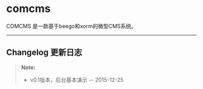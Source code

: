 # comcms
COMCMS 是一款基于beego和xorm的微型CMS系统。


---------
 Changelog 更新日志
-------------
> **Note:**
>- v0.1版本，后台基本演示 -- 2015-12-25

